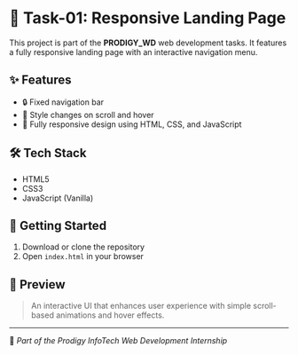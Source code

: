 # 🚀 Task-01: Responsive Landing Page

This project is part of the **PRODIGY_WD** web development tasks. It features a fully responsive landing page with an interactive navigation menu.

## ✨ Features
- 🔒 Fixed navigation bar
- 🎨 Style changes on scroll and hover
- 📱 Fully responsive design using HTML, CSS, and JavaScript

## 🛠 Tech Stack
- HTML5
- CSS3
- JavaScript (Vanilla)

## 📂 Getting Started
1. Download or clone the repository
2. Open `index.html` in your browser

## 📸 Preview
> An interactive UI that enhances user experience with simple scroll-based animations and hover effects.

---

🔗 *Part of the Prodigy InfoTech Web Development Internship*
